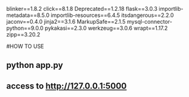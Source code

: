 blinker==1.8.2
click==8.1.8
Deprecated==1.2.18
flask==3.0.3
importlib-metadata==8.5.0
importlib-resources==6.4.5
itsdangerous==2.2.0
jaconv==0.4.0
jinja2==3.1.6
MarkupSafe==2.1.5
mysql-connector-python==9.0.0
pykakasi==2.3.0
werkzeug==3.0.6
wrapt==1.17.2
zipp==3.20.2

#HOW TO USE
## python app.py
## access to http://127.0.0.1:5000
